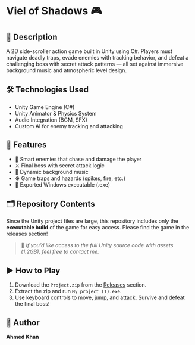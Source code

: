 # Viel of Shadows 🎮

## 📌 Description
A 2D side-scroller action game built in Unity using C#. Players must navigate deadly traps, evade enemies with tracking behavior, and defeat a challenging boss with secret attack patterns — all set against immersive background music and atmospheric level design.

## 🛠️ Technologies Used
- Unity Game Engine (C#)
- Unity Animator & Physics System
- Audio Integration (BGM, SFX)
- Custom AI for enemy tracking and attacking

## 🚀 Features
- 🎯 Smart enemies that chase and damage the player
- ⚔️ Final boss with secret attack logic
- 🎵 Dynamic background music
- ⚙️ Game traps and hazards (spikes, fire, etc.)
- 💾 Exported Windows executable (.exe)

## 🗂️ Repository Contents
Since the Unity project files are large, this repository includes only the **executable build** of the game for easy access. Please find the game in the releases section!

> 📝 *If you’d like access to the full Unity source code with assets (1.2GB), feel free to contact me.*

## ▶️ How to Play
1. Download the `Project.zip` from the [Releases](../../releases) section.
2. Extract the zip and run `My project (1).exe`.
3. Use keyboard controls to move, jump, and attack. Survive and defeat the final boss!

## 👤 Author
**Ahmed Khan**  
